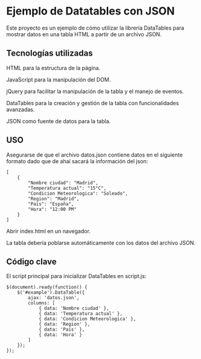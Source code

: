 # Ejemplo de Datatables con JSON

Este proyecto es un ejemplo de cómo utilizar la librería DataTables para mostrar datos en una tabla HTML a partir de un archivo JSON.

## Tecnologías utilizadas

HTML para la estructura de la página.

JavaScript para la manipulación del DOM.

jQuery para facilitar la manipulación de la tabla y el manejo de eventos.

DataTables para la creación y gestión de la tabla con funcionalidades avanzadas.

JSON como fuente de datos para la tabla.

## USO

Asegurarse de que el archivo datos.json contiene datos en el siguiente formato dado que de ahaí sacará la información del json: 
```
[
    {
        "Nombre ciudad": "Madrid",
        "Temperatura actual": "15°C",
        "Condicion Meteorologica": "Soleado",
        "Region": "Madrid",
        "Pais": "España",
        "Hora": "12:00 PM"
    }
]
```

Abrir index.html en un navegador.

La tabla debería poblarse automáticamente con los datos del archivo JSON.

## Código clave

El script principal para inicializar DataTables en script.js:
```
$(document).ready(function() {
    $('#example').DataTable({
        ajax: 'datos.json',
        columns: [
            { data: 'Nombre ciudad' },
            { data: 'Temperatura actual' },
            { data: 'Condicion Meteorologica' },
            { data: 'Region' },
            { data: 'Pais' },
            { data: 'Hora' }
        ]
    });
});
```
